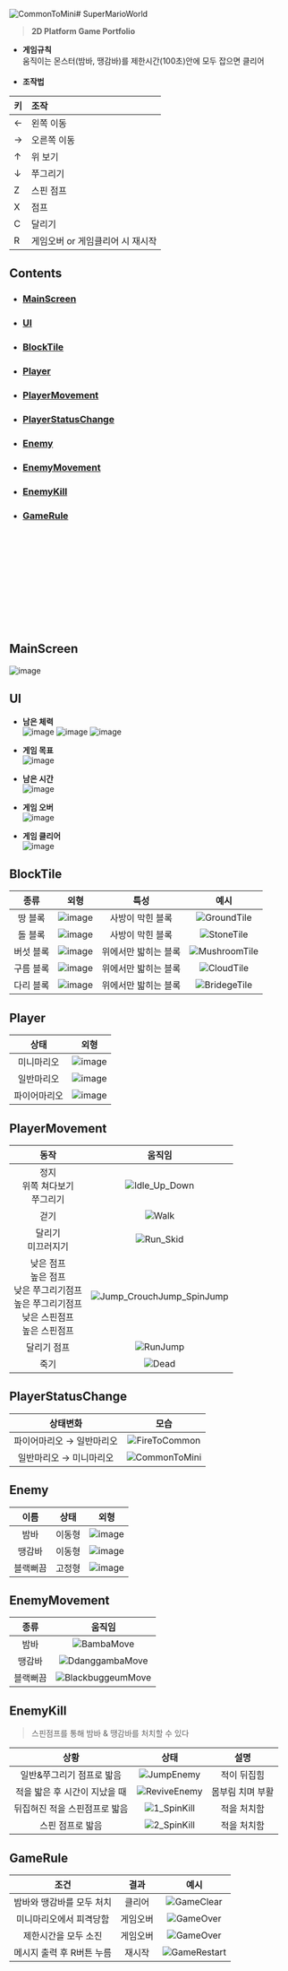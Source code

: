 ![CommonToMini](https://github.com/user-attachments/assets/9e183aae-1cc3-402a-9d17-fee28982e0ef)# SuperMarioWorld
> **2D Platform Game Portfolio**<br>

- **게임규칙** <br>
움직이는 몬스터(밤바, 땡감바)를 제한시간(100초)안에 모두 잡으면 클리어<br><br>
- **조작법** <br>
  
|키|조작|
|:---|:---|
|←|왼쪽 이동|
|→|오른쪽 이동|
|↑|위 보기|
|↓|쭈그리기|
|Z|스핀 점프|
|X|점프|
|C|달리기|
|R|게임오버 or 게임클리어 시 재시작|

## Contents
- ### [MainScreen](#mainscreen)<br>
- ### [UI](#ui)<br>
- ### [BlockTile](#blocktile)<br>
- ### [Player](#player)<br>
- ### [PlayerMovement](#playermovement)<br>
- ### [PlayerStatusChange](#playerstatuschange)<br>
- ### [Enemy](#enemy)<br>
- ### [EnemyMovement](#enemymovement)<br>
- ### [EnemyKill](#enemykill)<br>
- ### [GameRule](#gamerule)<br>

<br><br><br><br><br><br><br><br><br><br>
## MainScreen
![image](https://github.com/user-attachments/assets/cf6db7bd-0261-4e4f-9d8a-4fbc2306f345)

## UI
- **남은 체력**<br>
![image](https://github.com/user-attachments/assets/a9f9fe0d-bfdd-4427-95aa-db59e1cd6424)
![image](https://github.com/user-attachments/assets/89d57b1b-34ee-4b64-ad31-f71e01fb83d2)
![image](https://github.com/user-attachments/assets/645839ee-d1f4-43fb-9c24-fd907bd5e761)

- **게임 목표**<br>
![image](https://github.com/user-attachments/assets/6bbbab7f-b5a7-4d9a-b5ad-eb4c2cacdb30)

- **남은 시간**<br>
![image](https://github.com/user-attachments/assets/4b2f215c-ab4e-4266-8348-5d1976cf5b14)

- **게임 오버**<br>
![image](https://github.com/user-attachments/assets/4573ad1a-d32d-49c5-aabc-46b2c760a88b)

- **게임 클리어**<br>
![image](https://github.com/user-attachments/assets/0722e2ec-d2df-4b22-b2ec-aa7a1d75d564)

## BlockTile
|종류|외형|특성|예시|
|:---:|:---:|:---:|:---:|
|땅 블록|![image](https://github.com/user-attachments/assets/b47c21f8-a94f-4389-ab3d-18a5acffd03d)|사방이 막힌 블록|![GroundTile](https://github.com/user-attachments/assets/b679fcbc-e51a-4293-a3db-9806d9e95000)|
|돌 블록|![image](https://github.com/user-attachments/assets/c25a9c81-9bfc-41b4-8547-10b1d39f310a)|사방이 막힌 블록|![StoneTile](https://github.com/user-attachments/assets/46af8ae5-2f2c-471a-b95b-126a47380eb6)|
|버섯 블록|![image](https://github.com/user-attachments/assets/fabc0e29-ffea-4e5e-b8f5-07bc40c2647f)|위에서만 밟히는 블록|![MushroomTile](https://github.com/user-attachments/assets/36c1a83d-f65d-4d5d-80c1-3ee1c361bbbc)|
|구름 블록|![image](https://github.com/user-attachments/assets/8b77751c-6f9f-4f80-b065-db8130db8e81)|위에서만 밟히는 블록|![CloudTile](https://github.com/user-attachments/assets/e4ee0506-dfe4-40ce-bc5d-a0ab966d67db)|
|다리 블록|![image](https://github.com/user-attachments/assets/0e5c04c9-130e-4c1b-ad43-5ba2a7be1ed8)|위에서만 밟히는 블록|![BridegeTile](https://github.com/user-attachments/assets/39b33044-895d-4ed3-bdbd-219768ebad82)|

## Player
|상태|외형|
|:---:|:---:|
|미니마리오|![image](https://github.com/user-attachments/assets/b621a3a8-f70a-4896-8be1-5045dd17a25b)|
|일반마리오|![image](https://github.com/user-attachments/assets/a924628b-5949-400b-a5a1-cfecd9fde872)|
|파이어마리오|![image](https://github.com/user-attachments/assets/8444a61e-2454-45ae-bb95-0d042c38b151)|

## PlayerMovement
|동작|움직임|
|:---:|:---:|
|정지<br>위쪽 쳐다보기<br>쭈그리기|![Idle_Up_Down](https://github.com/user-attachments/assets/81373ff4-1d29-4a94-8c96-6cd53b8bcfb1)|
|걷기|![Walk](https://github.com/user-attachments/assets/c49257d2-a226-4b22-934f-50a962074b22)|
|달리기<br>미끄러지기|![Run_Skid](https://github.com/user-attachments/assets/09880e8a-5034-4671-9c33-e33c5ff30746)|
|낮은 점프<br>높은 점프<br>낮은 쭈그리기점프<br>높은 쭈그리기점프<br>낮은 스핀점프<br>높은 스핀점프|![Jump_CrouchJump_SpinJump](https://github.com/user-attachments/assets/e5c7a9a5-9ce0-4b4a-b55b-3d9a56e17f50)|
|달리기 점프|![RunJump](https://github.com/user-attachments/assets/4fecf2c1-ae07-48af-8c79-5a333458dc59)|
|죽기|![Dead](https://github.com/user-attachments/assets/62cc25b1-bb14-48a9-a1e9-f118648b1900)|

## PlayerStatusChange
|상태변화|모습|
|:---:|:---:|
|파이어마리오 → 일반마리오|![FireToCommon](https://github.com/user-attachments/assets/d93f6307-5fde-4166-ac79-b1f04c665941)|
|일반마리오 → 미니마리오|![CommonToMini](https://github.com/user-attachments/assets/9d618e51-1442-4651-a89c-45592d7859b6)|

## Enemy
|이름|상태|외형|
|:---:|:---:|:---:|
|밤바|이동형|![image](https://github.com/user-attachments/assets/4305fdd4-eb8e-4d67-b474-f6996b58449b)|
|땡감바|이동형|![image](https://github.com/user-attachments/assets/11ad2e27-5783-43f9-bae3-1560bb04ff1e)|
|블랙뻐끔|고정형|![image](https://github.com/user-attachments/assets/f58379f1-60e8-4536-9463-97856ae16b19)|

## EnemyMovement
|종류|움직임|
|:---:|:---:|
|밤바|![BambaMove](https://github.com/user-attachments/assets/cecc1b55-1411-4ab6-a2f7-b7822e841682)|
|땡감바|![DdanggambaMove](https://github.com/user-attachments/assets/1cd73cf9-4ce9-4da0-923e-0a0977dd02d0)|
|블랙뻐끔|![BlackbuggeumMove](https://github.com/user-attachments/assets/26a5eb2f-b9f1-4dfa-933c-127073ee9747)|

## EnemyKill
> 스핀점프를 통해 밤바 & 땡감바를 처치할 수 있다<br>

|상황|상태|설명|
|:---:|:---:|:---:|
|일반&쭈그리기 점프로 밟음|![JumpEnemy](https://github.com/user-attachments/assets/45abab32-918f-49bd-8552-378cbbe02265)|적이 뒤집힘|
|적을 밟은 후 시간이 지났을 때|![ReviveEnemy](https://github.com/user-attachments/assets/2cdb9638-e178-4b6a-8f54-16189364413d)|몸부림 치며 부활|
|뒤집혀진 적을 스핀점프로 밟음|![1_SpinKill](https://github.com/user-attachments/assets/a769fb0b-d1f8-48d9-af37-76c20eb5749d)|적을 처치함|
|스핀 점프로 밟음|![2_SpinKill](https://github.com/user-attachments/assets/467f9e54-a136-4597-b738-c9ed4db5cb00)|적을 처치함|

## GameRule
|조건|결과|예시|
|:---:|:---:|:---:|
|밤바와 땡감바를 모두 처치|클리어|![GameClear](https://github.com/user-attachments/assets/f34e93a0-03fe-4429-b3af-e3f1e18e7dbf)|
|미니마리오에서 피격당함|게임오버|![GameOver](https://github.com/user-attachments/assets/0484cb77-3e81-4cee-acef-b2037c96c9de)|
|제한시간을 모두 소진|게임오버|![GameOver](https://github.com/user-attachments/assets/fc2f8d64-fd26-4a8a-9dd2-d019ddf3ad21)|
|메시지 출력 후 R버튼 누름|재시작|![GameRestart](https://github.com/user-attachments/assets/3c4d1280-dc40-41d0-927e-6cef9b44c9f0)|
